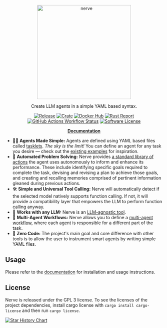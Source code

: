<p align="center">
    <img src="assets/logo.svg" alt="nerve" width="300" align='center'/>
</p>

<p align="center">
  Create LLM agents in a simple YAML based syntax.
</p>

<p align="center">
  <a href="https://github.com/evilsocket/nerve/releases/latest"><img alt="Release" src="https://img.shields.io/github/release/evilsocket/nerve.svg?style=flat-square"></a>
  <a href="https://crates.io/crates/nerve-ai"><img alt="Crate" src="https://img.shields.io/crates/v/nerve-ai.svg"></a>
  <a href="https://hub.docker.com/r/evilsocket/nerve"><img alt="Docker Hub" src="https://img.shields.io/docker/v/evilsocket/nerve?logo=docker"></a>
  <a href="https://rust-reportcard.xuri.me/report/github.com/evilsocket/nerve"><img alt="Rust Report" src="https://rust-reportcard.xuri.me/badge/github.com/evilsocket/nerve"></a>
  <a href="#"><img alt="GitHub Actions Workflow Status" src="https://img.shields.io/github/actions/workflow/status/evilsocket/nerve/test.yml"></a>
  <a href="https://github.com/evilsocket/nerve/blob/master/LICENSE.md"><img alt="Software License" src="https://img.shields.io/badge/license-GPL3-brightgreen.svg?style=flat-square"></a>
</p>

<p align="center">
    <strong>
        <a href="https://github.com/evilsocket/nerve/blob/main/docs/index.md" target="_blank">
            Documentation
        </a>
    </strong>
</p>

- 🧑‍💻 **Agents Made Simple:** Agents are defined using YAML based files called [tasklets](https://github.com/evilsocket/nerve/blob/main/docs/tasklets.md). _The sky is the limit!_ You can define an agent for any task you desire — check out the [existing examples](https://github.com/evilsocket/nerve/tree/main/examples) for inspiration.
- 🧠 **Automated Problem Solving:** Nerve provides [a standard library of actions](https://github.com/evilsocket/nerve/blob/main/docs/namespaces.md) the agent uses autonomously to inform and enhance its performance. These include identifying specific goals required to complete the task, devising and revising a plan to achieve those goals, and creating and recalling memories comprised of pertinent information gleaned during previous actions.
- 🛠️ **Simple and Universal Tool Calling:** Nerve will automatically detect if the selected model natively supports function calling. If not, it will provide a compatibility layer that empowers the LLM to perform function calling anyway.
- 🤖 **Works with any LLM:** Nerve is an [LLM-agnostic tool](https://github.com/evilsocket/nerve/blob/main/docs/index.md#llm-support).
- 🤝 **Multi-Agent Workflows:** Nerve allows you to define a [multi-agent workflow](https://github.com/evilsocket/nerve/blob/main/docs/workflows.md), where each agent is responsible for a different part of the task.
- 💯 **Zero Code:** The project's main goal and core difference with other tools is to allow the user to instrument smart agents by writing simple YAML files.

## Usage

Please refer to the [documentation](https://github.com/evilsocket/nerve/blob/main/docs/index.md) for installation and usage instructions.

## License

Nerve is released under the GPL 3 license. To see the licenses of the project dependencies, install cargo license with `cargo install cargo-license` and then run `cargo license`.

[![Star History Chart](https://api.star-history.com/svg?repos=evilsocket/nerve&type=Date)](https://star-history.com/#evilsocket/nerve&Date)
